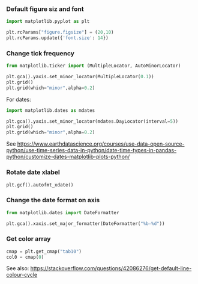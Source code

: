 
### Default figure siz and font
``` python
import matplotlib.pyplot as plt

plt.rcParams["figure.figsize"] = (20,10) 
plt.rcParams.update({'font.size': 14})    
```


### Change tick frequency
``` python
from matplotlib.ticker import (MultipleLocator, AutoMinorLocator)

plt.gca().yaxis.set_minor_locator(MultipleLocator(0.1)) 
plt.grid()
plt.grid(which="minor",alpha=0.2)
```

For dates:
``` python
import matplotlib.dates as mdates

plt.gca().yaxis.set_minor_locator(mdates.DayLocator(interval=5)) 
plt.grid()
plt.grid(which="minor",alpha=0.2)
```
See https://www.earthdatascience.org/courses/use-data-open-source-python/use-time-series-data-in-python/date-time-types-in-pandas-python/customize-dates-matplotlib-plots-python/


### Rotate date xlabel
```python
plt.gcf().autofmt_xdate()
```

### Change the date format on axis
```python
from matplotlib.dates import DateFormatter

plt.gca().xaxis.set_major_formatter(DateFormatter("%b-%d"))
```

### Get color array
```python
cmap = plt.get_cmap("tab10")
col0 = cmap(0)
```
See also: https://stackoverflow.com/questions/42086276/get-default-line-colour-cycle

